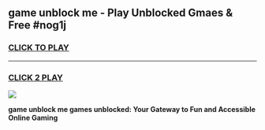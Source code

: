 
## game unblock me - Play Unblocked Gmaes & Free #nog1j
<h3>
<a href="https://news.freeplayer.one?title=game_unblock_me&ref=24F">CLICK TO PLAY</a></h3>
<hr>

<h3>
<a href="https://news.freeplayer.one?title=game_unblock_me&ref=24F">CLICK 2 PLAY</a>
  
</h3>

<a href="https://news.freeplayer.one?title=game_unblock_me&ref=24F/"><img src="https://clearcache.store/games.png"></a>


**game unblock me games unblocked: Your Gateway to Fun and Accessible Online Gaming**
